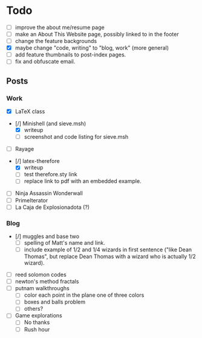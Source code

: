 # Todo #

- [ ] improve the about me/resume page
- [ ] make an About This Website page, possibly linked to in the footer
- [ ] change the feature backgrounds
- [x] maybe change "code, writing" to "blog, work" (more general)
- [ ] add feature thumbnails to post-index pages.
- [ ] fix and obfuscate email.

## Posts ##

### Work ###

- [x] LaTeX class
- [/] Minishell (and sieve.msh)
  - [x] writeup
  - [ ] screenshot and code listing for sieve.msh
- [ ] Rayage
- [/] latex-therefore
  - [x] writeup
  - [ ] test therefore.sty link
  - [ ] replace link to pdf with an embedded example.
- [ ] Ninja Assassin Wonderwall
- [ ] PrimeIterator
- [ ] La Caja de Explosionadota (?)

### Blog ###

- [/] muggles and base two
  - [ ] spelling of Matt's name and link.
  - [ ] include example of 1/2 and 1/4 wizards in first sentence ("like Dean Thomas", but replace Dean Thomas with a wizard who is actually 1/2 wizard).
- [ ] reed solomon codes
- [ ] newton's method fractals
- [ ] putnam walkthroughs 
  - [ ] color each point in the plane one of three colors
  - [ ] boxes and balls problem
  - [ ] others?
- [ ] Game explorations
  - [ ] No thanks
  - [ ] Rush hour
